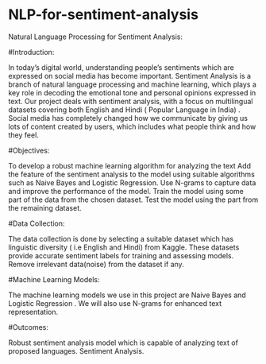 # NLP-for-sentiment-analysis
Natural Language Processing for Sentiment Analysis:

#Introduction:

In today’s digital world, understanding people’s sentiments which are expressed on social media has become important. Sentiment Analysis is a branch of natural language processing and machine learning, which plays a key role in decoding the emotional tone and personal opinions expressed in text. Our project deals with sentiment analysis, with a focus on multilingual datasets covering both English and Hindi ( Popular Language in India) . Social media has completely changed how we communicate by giving us lots of content created by users, which includes what people think and how they feel.

 

#Objectives:

To develop a robust machine learning algorithm for analyzing the text
Add the feature of the sentiment analysis to the model  using suitable algorithms such as Naive Bayes and Logistic Regression.
Use N-grams to capture data and improve the performance of the model.
Train the model using some part of the data from the chosen dataset.
Test the model using the part from the remaining dataset.
 

#Data Collection: 

The data collection is done by selecting a suitable dataset which has linguistic diversity ( i.e English and Hindi) from Kaggle. These datasets provide accurate sentiment labels for training and assessing models. Remove irrelevant data(noise) from the dataset if any.

 

#Machine Learning Models: 

The machine learning models we use in this project are Naive Bayes and Logistic Regression . We will also use N-grams for enhanced text representation.

#Outcomes:

Robust sentiment analysis model which is capable of analyzing text of proposed languages.
Sentiment Analysis.
